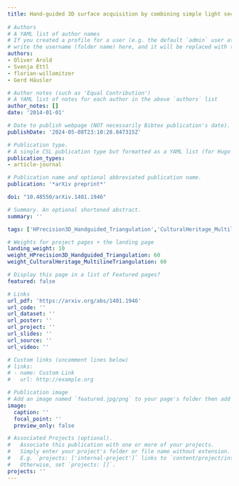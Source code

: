 ```yaml
---
title: Hand-guided 3D surface acquisition by combining simple light sectioning with real-time algorithms
  
# Authors
# A YAML list of author names
# If you created a profile for a user (e.g. the default `admin` user at `content/authors/admin/`), 
# write the username (folder name) here, and it will be replaced with their full name and linked to their profile.
authors:
- Oliver Arold
- Svenja Ettl
- florian-willomitzer
- Gerd Häusler

# Author notes (such as 'Equal Contribution')
# A YAML list of notes for each author in the above `authors` list
author_notes: []
date: '2014-01-01'

# Date to publish webpage (NOT necessarily Bibtex publication's date).
publishDate: '2024-05-08T23:10:28.847315Z'

# Publication type.
# A single CSL publication type but formatted as a YAML list (for Hugo requirements).
publication_types:
- article-journal

# Publication name and optional abbreviated publication name.
publication: '*arXiv preprint*'

doi: "10.48550/arXiv.1401.1946"

# Summary. An optional shortened abstract.
summary: ''

tags: ['HPrecision3D_Handguided_Triangulation','CulturalHeritage_MultilineTriangulation']

# Weights for project pages + the landing page
landing_weight: 10
weight_HPrecision3D_Handguided_Triangulation: 60
weight_CulturalHeritage_MultilineTriangulation: 60

# Display this page in a list of Featured pages?
featured: false

# Links
url_pdf: 'https://arxiv.org/abs/1401.1946'
url_code: ''
url_dataset: ''
url_poster: ''
url_project: ''
url_slides: ''
url_source: ''
url_video: ''

# Custom links (uncomment lines below)
# links:
# - name: Custom Link
#   url: http://example.org

# Publication image
# Add an image named `featured.jpg/png` to your page's folder then add a caption below.
image:
  caption: ''
  focal_point: ''
  preview_only: false

# Associated Projects (optional).
#   Associate this publication with one or more of your projects.
#   Simply enter your project's folder or file name without extension.
#   E.g. `projects: ['internal-project']` links to `content/project/internal-project/index.md`.
#   Otherwise, set `projects: []`.
projects: ''
---
```

